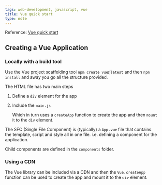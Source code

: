 ```yaml
---
tags: web-development, javascript, vue
title: Vue quick start
type: note
---
```

Reference: [Vue quick start](https://vuejs.org/guide/quick-start.html)

## Creating a Vue Application

### Locally with a build tool 

Use the Vue project scaffolding tool `npm create vue@latest` and then `npm install` and away you go all the structure provided.

The HTML file has two main steps

1. Define a `div` element for the app 
2. Include the `main.js`

    Which in turn uses a `createApp` function to create the app and then `mount` it to the `div` element.

The SFC (Single File Component) is (typically) a `App.vue` file that contains the template, script and style all in one file. i.e. defining a component for the application.

Child components are defined in the `components` folder.

### Using a CDN

The Vue library can be included via a CDN and then the `Vue.createApp` function can be used to create the app and mount it to the `div` element.